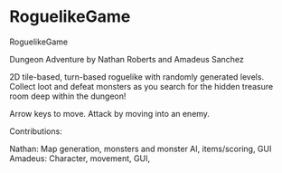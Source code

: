 # RoguelikeGame
RoguelikeGame

Dungeon Adventure by Nathan Roberts and Amadeus Sanchez

2D tile-based, turn-based roguelike with randomly generated levels.  
Collect loot and defeat monsters as you search for the hidden treasure room deep within the dungeon!

Arrow keys to move.  Attack by moving into an enemy.

Contributions:

Nathan:  Map generation, monsters and monster AI, items/scoring, GUI
Amadeus:  Character, movement, GUI, 
